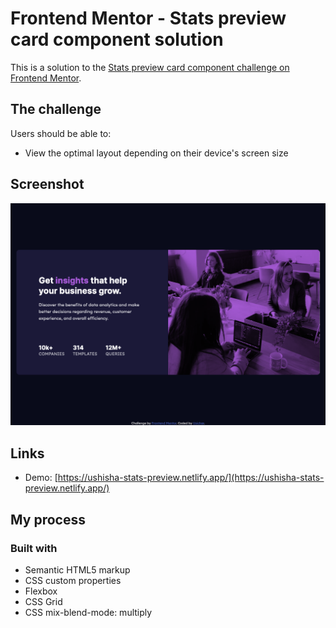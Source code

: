 # Frontend Mentor - Stats preview card component solution

This is a solution to the [Stats preview card component challenge on Frontend Mentor](https://www.frontendmentor.io/challenges/stats-preview-card-component-8JqbgoU62).

## The challenge

Users should be able to:

- View the optimal layout depending on their device's screen size

## Screenshot

![screenshot](./design/screenshot.png)

## Links

- Demo: [https://ushisha-stats-preview.netlify.app/](https://ushisha-stats-preview.netlify.app/)

## My process

### Built with

- Semantic HTML5 markup
- CSS custom properties
- Flexbox
- CSS Grid
- CSS mix-blend-mode: multiply
